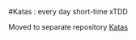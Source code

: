 #Katas : every day short-time xTDD

Moved to separate repository [Katas](https://github.com/nspectator/katas)
